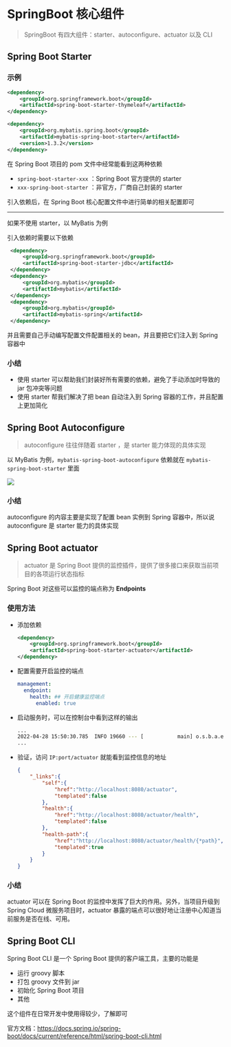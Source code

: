 # SpringBoot 核心组件

> SpringBoot 有四大组件：starter、autoconfigure、actuator 以及 CLI



## Spring Boot Starter

### 示例

```xml
<dependency>
    <groupId>org.springframework.boot</groupId>
    <artifactId>spring-boot-starter-thymeleaf</artifactId>
</dependency>

<dependency>
    <groupId>org.mybatis.spring.boot</groupId>
    <artifactId>mybatis-spring-boot-starter</artifactId>
    <version>1.3.2</version>
</dependency>
```

在 Spring Boot 项目的 pom 文件中经常能看到这两种依赖

- `spring-boot-starter-xxx` ：Spring Boot 官方提供的 starter
- `xxx-spring-boot-starter` ：非官方，厂商自己封装的 starter

引入依赖后，在 Spring Boot 核心配置文件中进行简单的相关配置即可

---

如果不使用 starter，以 MyBatis 为例

引入依赖时需要以下依赖

```xml
 <dependency>
     <groupId>org.springframework.boot</groupId>
     <artifactId>spring-boot-starter-jdbc</artifactId>
 </dependency>
 <dependency>
     <groupId>org.mybatis</groupId>
     <artifactId>mybatis</artifactId>
 </dependency>
 <dependency>
     <groupId>org.mybatis</groupId>
     <artifactId>mybatis-spring</artifactId>
 </dependency>
```

并且需要自己手动编写配置文件配置相关的 bean，并且要把它们注入到 Spring 容器中 



### 小结

- 使用 starter 可以帮助我们封装好所有需要的依赖，避免了手动添加时导致的 jar 包冲突等问题
- 使用 starter 帮我们解决了把 bean 自动注入到 Spring 容器的工作，并且配置上更加简化



## Spring Boot Autoconfigure

> autoconfigure 往往伴随着 starter ，是 starter 能力体现的具体实现

以 MyBatis 为例，`mybatis-spring-boot-autoconfigure` 依赖就在 `mybatis-spring-boot-starter` 里面

![](https://wingbun-notes-image.oss-cn-guangzhou.aliyuncs.com/images/20220428152640.png)



### 小结

autoconfigure 的内容主要是实现了配置 bean 实例到 Spring 容器中，所以说 autoconfigure 是 starter 能力的具体实现



## Spring Boot actuator

> actuator 是 Spring Boot 提供的监控插件，提供了很多接口来获取当前项目的各项运行状态指标

Spring Boot 对这些可以监控的端点称为 **Endpoints**



### 使用方法

- 添加依赖

  ```xml
  <dependency>
      <groupId>org.springframework.boot</groupId>
      <artifactId>spring-boot-starter-actuator</artifactId>
  </dependency>
  ```

  

- 配置需要开启监控的端点

  ```yaml
  management:
    endpoint:
      health: ## 开启健康监控端点
        enabled: true
  ```

  

- 启动服务时，可以在控制台中看到这样的输出

  ```bash
  ...
  2022-04-28 15:50:30.785  INFO 19660 --- [           main] o.s.b.a.e.web.EndpointLinksResolver      : Exposing 1 endpoint(s) beneath base path '/actuator'
  ...
  ```

  

- 验证，访问 `IP:port/actuator` 就能看到监控信息的地址

  ```json
  {
      "_links":{
          "self":{
              "href":"http://localhost:8080/actuator",
              "templated":false
          },
          "health":{
              "href":"http://localhost:8080/actuator/health",
              "templated":false
          },
          "health-path":{
              "href":"http://localhost:8080/actuator/health/{*path}",
              "templated":true
          }
      }
  }
  ```



### 小结

actuator 可以在 Spring Boot 的监控中发挥了巨大的作用。另外，当项目升级到 Spring Cloud 微服务项目时，actuator 暴露的端点可以很好地让注册中心知道当前服务是否在线、可用。



## Spring Boot CLI

Spring Boot CLI 是一个 Spring Boot 提供的客户端工具，主要的功能是

- 运行 groovy 脚本
- 打包 groovy 文件到 jar
- 初始化 Spring Boot 项目
- 其他

这个组件在日常开发中使用得较少，了解即可

官方文档：https://docs.spring.io/spring-boot/docs/current/reference/html/spring-boot-cli.html
